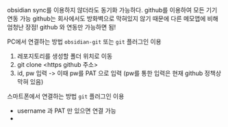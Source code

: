 
obsidian sync를 이용하지 않더라도 동기화 가능하다.
github를 이용하여 모든 기기 연동 가능
github는 회사에서도 방화벽으로 막혀있지 않기 때문에 다른 메모앱에 비해 엄청난 장점!
github 와 연동만 가능하면 됨!

PC에서 연결하는 방법 `obsidian-git` 또는 `git` 플러그인 이용
1. 레포지토리를 생성할 폴더 위치로 이동
2. git clone <https github 주소>
3. id, pw 입력 -> 이때 pw를 PAT 으로 입력 (pw를 통한 입력은 현재 github 정책상 막혀 있음)


스마트폰에서 연결하는 방법 `git` 플러그인 이용
- username 과 PAT 만 있으면 연결 가능
- 